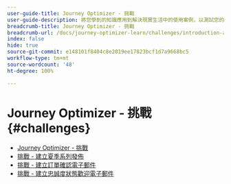 ```yaml
---
user-guide-title: Journey Optimizer - 挑戰
user-guide-description: 將您學到的知識應用到解決現實生活中的使用案例，以測試您的 Journey Optimizer 知識。
breadcrumb-title: Journey Optimizer - 挑戰
breadcrumb-url: /docs/journey-optimizer-learn/challenges/introduction-and-prerequisites.html
index: false
hide: true
source-git-commit: e148101f8404c8e2019ee17823bcf1d7a9668bc5
workflow-type: tm+mt
source-wordcount: '48'
ht-degree: 100%

---
```



# Journey Optimizer - 挑戰 {#challenges}

+ [Journey Optimizer - 挑戰](/help/challenges/introduction-and-prerequisites.md)
+ [挑戰 - 建立夏季系列發佈](/help/challenges/summer-collection-announcement-challenge.md)
+ [挑戰 - 建立訂單確認電子郵件](/help/challenges/order-confirmation-challenge.md)
+ [挑戰 - 建立忠誠度狀態歡迎電子郵件](/help/challenges/loyalty-status-welcome-email-challenge.md)

